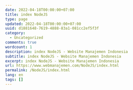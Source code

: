 ```yaml
---
date: 2022-04-18T00:00:00+07:00
title: index NodeJS
type: page
updated: 2022-04-18T00:00:00+07:00
uuid: d1881648-7619-4888-83a1-081cc2ef5f3f
category:
  - Uncategorized
comments: true
wordcount: 1
description: index NodeJS - Website Manajemen Indonesia
subtitle: index NodeJS - Website Manajemen Indonesia
excerpt: index NodeJS - Website Manajemen Indonesia
url: https://www.webmanajemen.com/NodeJS/index.html
permalink: /NodeJS/index.html
lang: en
tags: []
---
```


<!-- directory listing -->